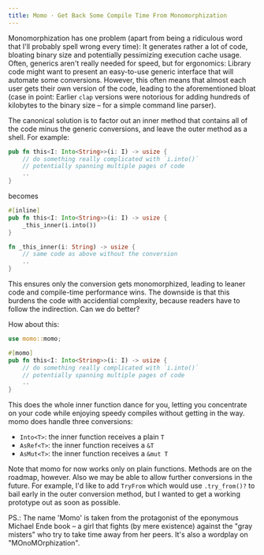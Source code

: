 ```yaml
---
title: Momo · Get Back Some Compile Time From Monomorphization
---
```


Monomorphization has one problem (apart from being a ridiculous word that I'll
probably spell wrong every time): It generates rather a lot of code, bloating
binary size and potentially pessimizing execution cache usage. Often, generics
aren't really needed for speed, but for ergonomics: Library code might want to
present an easy-to-use generic interface that will automate some conversions.
However, this often means that almost each user gets their own version of the
code, leading to the aforementioned bloat (case in point: Earlier `clap`
versions were notorious for adding hundreds of kilobytes to the binary size –
for a simple command line parser).

The canonical solution is to factor out an inner method that contains all of
the code minus the generic conversions, and leave the outer method as a shell.
For example:

```rust
pub fn this<I: Into<String>>(i: I) -> usize {
    // do something really complicated with `i.into()`
    // potentially spanning multiple pages of code
    ..
}
```

becomes

```rust
#[inline]
pub fn this<I: Into<String>>(i: I) -> usize {
    _this_inner(i.into())
}

fn _this_inner(i: String) -> usize {
    // same code as above without the conversion
    ..
}
```

This ensures only the conversion gets monomorphized, leading to leaner code and
compile-time performance wins. The downside is that this burdens the code with
accidential complexity, because readers have to follow the indirection. Can we
do better?

How about this:

```rust
use momo::momo;

#[momo]
pub fn this<I: Into<String>>(i: I) -> usize {
    // do something really complicated with `i.into()`
    // potentially spanning multiple pages of code
    ..
}
```

This does the whole inner function dance for you, letting you concentrate on
your code while enjoying speedy compiles without getting in the way. momo does
handle three conversions:

* `Into<T>`: the inner function receives a plain `T`
* `AsRef<T>`: the inner function receives a `&T`
* `AsMut<T>`: the inner function receives a `&mut T`

Note that momo for now works only on plain functions. Methods are on the
roadmap, however. Also we may be able to allow further conversions in the
future. For example, I'd like to add `TryFrom` which would use `.try_from()?`
to bail early in the outer conversion method, but I wanted to get a working
prototype out as soon as possible.

PS.: The name 'Momo' is taken from the protagonist of the eponymous Michael
Ende book – a girl that fights (by mere existence) against the "gray misters"
who try to take time away from her peers. It's also a wordplay on
"MOnoMOrphization".
